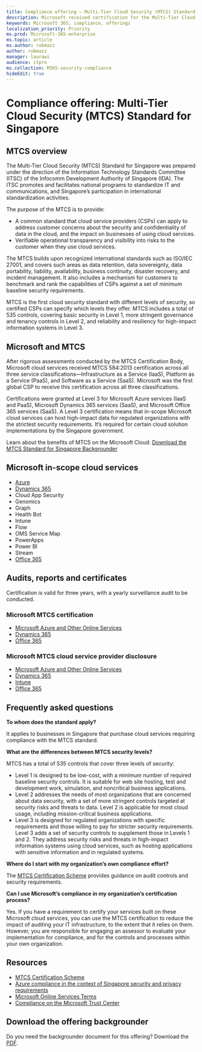 ```yaml
---
title: Compliance offering — Multi-Tier Cloud Security (MTCS) Standard for Singapore
description: Microsoft received certification for the Multi-Tier Cloud Security Standard for Singapore.
keywords: Microsoft 365, compliance, offerings
localization_priority: Priority
ms.prod: Microsoft-365-enterprise
ms.topic: article
ms.author: robmazz
author: robmazz
manager: laurawi
audience: itpro
ms.collection: M365-security-compliance
hideEdit: true
---
```


# Compliance offering: Multi-Tier Cloud Security (MTCS) Standard for Singapore

## MTCS overview

The Multi-Tier Cloud Security (MTCS) Standard for Singapore was prepared under the direction of the Information Technology Standards Committee (ITSC) of the Infocomm Development Authority of Singapore (IDA). The ITSC promotes and facilitates national programs to standardize IT and communications, and Singapore’s participation in international standardization activities.

The purpose of the MTCS is to provide:

- A common standard that cloud service providers (CSPs) can apply to address customer concerns about the security and confidentiality of data in the cloud, and the impact on businesses of using cloud services.
- Verifiable operational transparency and visibility into risks to the customer when they use cloud services.

The MTCS builds upon recognized international standards such as ISO/IEC 27001, and covers such areas as data retention, data sovereignty, data portability, liability, availability, business continuity, disaster recovery, and incident management. It also includes a mechanism for customers to benchmark and rank the capabilities of CSPs against a set of minimum baseline security requirements.

MTCS is the first cloud security standard with different levels of security, so certified CSPs can specify which levels they offer. MTCS includes a total of 535 controls, covering basic security in Level 1, more stringent governance and tenancy controls in Level 2, and reliability and resiliency for high-impact information systems in Level 3.

## Microsoft and MTCS

After rigorous assessments conducted by the MTCS Certification Body, Microsoft cloud services received MTCS 584:2013 certification across all three service classifications—Infrastructure as a Service (IaaS), Platform as a Service (PaaS), and Software as a Service (SaaS). Microsoft was the first global CSP to receive this certification across all three classifications.

Certifications were granted at Level 3 for Microsoft Azure services (IaaS and PaaS), Microsoft Dynamics 365 services (SaaS), and Microsoft Office 365 services (SaaS). A Level 3 certification means that in-scope Microsoft cloud services can host high-impact data for regulated organizations with the strictest security requirements. It’s required for certain cloud solution implementations by the Singapore government.

Learn about the benefits of MTCS on the Microsoft Cloud: [Download the MTCS Standard for Singapore Backgrounder](https://aka.ms/mtcs-backgrounder)

## Microsoft in-scope cloud services

- [Azure](https://go.microsoft.com/fwlink/p/?linkid=2092718)
- [Dynamics 365](https://go.microsoft.com/fwlink/p/?linkid=2051700)
- Cloud App Security
- Genomics
- Graph
- Health Bot
- Intune
- Flow
- OMS Service Map
- PowerApps
- Power BI
- Stream
- [Office 365](https://go.microsoft.com/fwlink/p/?LinkID=2077751)

## Audits, reports and certificates

Certification is valid for three years, with a yearly surveillance audit to be conducted.

### Microsoft MTCS certification

- [Microsoft Azure and Other Online Services](https://go.microsoft.com/fwlink/p/?linkid=2092614)
- [Dynamics 365](https://go.microsoft.com/fwlink/p/?linkid=2092451)
- [Office 365](https://go.microsoft.com/fwlink/p/?linkid=2092719)

### Microsoft MTCS cloud service provider disclosure

- [Microsoft Azure and Other Online Services](https://go.microsoft.com/fwlink/p/?linkid=2092614)
- [Dynamics 365](https://go.microsoft.com/fwlink/p/?linkid=2092720)
- [Intune](https://go.microsoft.com/fwlink/p/?linkid=2099397)
- [Office 365](https://go.microsoft.com/fwlink/p/?linkid=2092550)

## Frequently asked questions

**To whom does the standard apply?**

It applies to businesses in Singapore that purchase cloud services requiring compliance with the MTCS standard.

**What are the differences between MTCS security levels?**

MTCS has a total of 535 controls that cover three levels of security:

- Level 1 is designed to be low-cost, with a minimum number of required baseline security controls. It is suitable for web site hosting, test and development work, simulation, and noncritical business applications.
- Level 2 addresses the needs of most organizations that are concerned about data security, with a set of more stringent controls targeted at security risks and threats to data. Level 2 is applicable for most cloud usage, including mission-critical business applications.
- Level 3 is designed for regulated organizations with specific requirements and those willing to pay for stricter security requirements. Level 3 adds a set of security controls to supplement those in Levels 1 and 2. They address security risks and threats in high-impact information systems using cloud services, such as hosting applications with sensitive information and in regulated systems.

**Where do I start with my organization’s own compliance effort?**

The [MTCS Certification Scheme](https://go.microsoft.com/fwlink/p/?linkid=2099490) provides guidance on audit controls and security requirements.

**Can I use Microsoft’s compliance in my organization’s certification process?**

Yes. If you have a requirement to certify your services built on these Microsoft cloud services, you can use the MTCS certification to reduce the impact of auditing your IT infrastructure, to the extent that it relies on them. However, you are responsible for engaging an assessor to evaluate your implementation for compliance, and for the controls and processes within your own organization.

## Resources

- [MTCS Certification Scheme](https://go.microsoft.com/fwlink/p/?linkid=2092918)
- [Azure compliance in the context of Singapore security and privacy requirements](https://aka.ms/azurecompliancesingapore)
- [Microsoft Online Services Terms](http://aka.ms/Online-Services-Terms)
- [Compliance on the Microsoft Trust Center](https://www.microsoft.com/trust-center/compliance/compliance-overview)

## Download the offering backgrounder

Do you need the backgrounder document for this offering? Download the [PDF](http://download.microsoft.com/download/3/1/A/31AA4618-A5AE-4013-832B-C7A23CEBC26E/MCTS_Compliance_Backgrounder.pdf).
